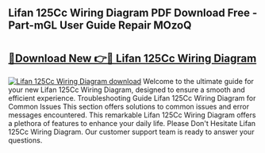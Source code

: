 ## Lifan 125Cc Wiring Diagram PDF Download Free - Part-mGL User Guide Repair MOzoQ

# <h2><a href="http://dfp6b8.blite.top/?on=Lifan+125Cc+Wiring+Diagram">🔗Download New 👉🔴 Lifan 125Cc Wiring Diagram</a></h2>

[![Lifan 125Cc Wiring Diagram download](https://i.imgur.com/lujVjoI.png)](http://dfp6b8.blite.top/?on=Lifan+125Cc+Wiring+Diagram)
Welcome to the ultimate guide for your new Lifan 125Cc Wiring Diagram, designed to ensure a smooth and efficient experience. Troubleshooting Guide Lifan 125Cc Wiring Diagram for Common Issues This section offers solutions to common issues and error messages encountered. This remarkable Lifan 125Cc Wiring Diagram offers a plethora of features to enhance your daily life. Please Don't Hesitate Lifan 125Cc Wiring Diagram. Our customer support team is ready to answer your questions.
